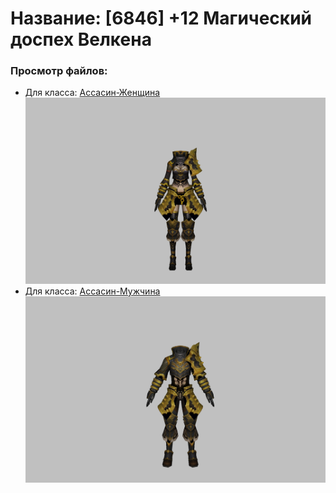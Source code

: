 # Название: [6846] +12 Магический доспех Велкена

### Просмотр файлов:
- Для класса: [Ассасин-Женщина](Ассасин-Женщина)
![p070023.png](Ассасин-Женщина/p070023.png)
- Для класса: [Ассасин-Мужчина](Ассасин-Мужчина)
![p060023.png](Ассасин-Мужчина/p060023.png)
